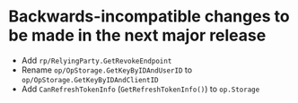 
# Backwards-incompatible changes to be made in the next major release

- Add `rp/RelyingParty.GetRevokeEndpoint`
- Rename `op/OpStorage.GetKeyByIDAndUserID` to `op/OpStorage.GetKeyByIDAndClientID` 
- Add `CanRefreshTokenInfo` (`GetRefreshTokenInfo()`) to `op.Storage`

